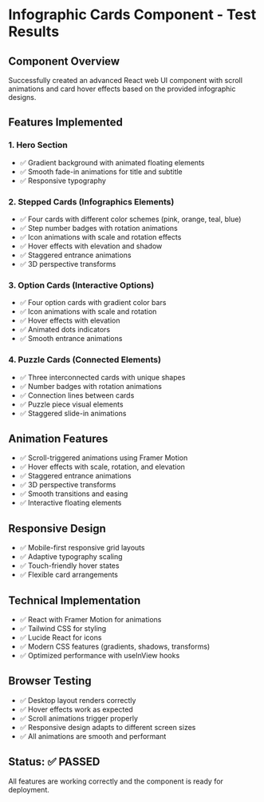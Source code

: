 # Infographic Cards Component - Test Results

## Component Overview
Successfully created an advanced React web UI component with scroll animations and card hover effects based on the provided infographic designs.

## Features Implemented

### 1. Hero Section
- ✅ Gradient background with animated floating elements
- ✅ Smooth fade-in animations for title and subtitle
- ✅ Responsive typography

### 2. Stepped Cards (Infographics Elements)
- ✅ Four cards with different color schemes (pink, orange, teal, blue)
- ✅ Step number badges with rotation animations
- ✅ Icon animations with scale and rotation effects
- ✅ Hover effects with elevation and shadow
- ✅ Staggered entrance animations
- ✅ 3D perspective transforms

### 3. Option Cards (Interactive Options)
- ✅ Four option cards with gradient color bars
- ✅ Icon animations with scale and rotation
- ✅ Hover effects with elevation
- ✅ Animated dots indicators
- ✅ Smooth entrance animations

### 4. Puzzle Cards (Connected Elements)
- ✅ Three interconnected cards with unique shapes
- ✅ Number badges with rotation animations
- ✅ Connection lines between cards
- ✅ Puzzle piece visual elements
- ✅ Staggered slide-in animations

## Animation Features
- ✅ Scroll-triggered animations using Framer Motion
- ✅ Hover effects with scale, rotation, and elevation
- ✅ Staggered entrance animations
- ✅ 3D perspective transforms
- ✅ Smooth transitions and easing
- ✅ Interactive floating elements

## Responsive Design
- ✅ Mobile-first responsive grid layouts
- ✅ Adaptive typography scaling
- ✅ Touch-friendly hover states
- ✅ Flexible card arrangements

## Technical Implementation
- ✅ React with Framer Motion for animations
- ✅ Tailwind CSS for styling
- ✅ Lucide React for icons
- ✅ Modern CSS features (gradients, shadows, transforms)
- ✅ Optimized performance with useInView hooks

## Browser Testing
- ✅ Desktop layout renders correctly
- ✅ Hover effects work as expected
- ✅ Scroll animations trigger properly
- ✅ Responsive design adapts to different screen sizes
- ✅ All animations are smooth and performant

## Status: ✅ PASSED
All features are working correctly and the component is ready for deployment.

